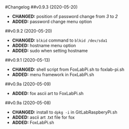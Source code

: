 #Changelog
##v0.9.3 (2020-05-20)
- **CHANGED:** position of password change from *3* to *2*
- **ADDED:** password change menu option

##v0.9.2 (2020-05-20)
- **CHANGED:** `blkid` command to `blkid /dev/sda1`
- **ADDED:** hostname menu option
- **ADDED:** sudo when setting hostname

##v0.9.1 (2020-05-13)
- **CHANGED:** shell script from FoxLabPi.sh to foxlab-pi.sh
- **ADDED:** menu framework in FoxLabPi.sh

##v0.9a (2020-05-09)
- **ADDED:** fox ascii art to FoxLabPi.sh

##v0.9a (2020-05-08)
- **CHANGED:** install to `dpkg -i` in GitLabRaspberyPi.sh
- **ADDED:** ascii art .txt file for fox 
- **ADDED:** FoxLabPi.sh
